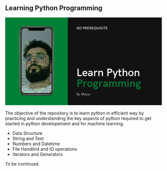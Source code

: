 ## Learning Python Programming

![Learn Python Programming](images/learnPython.png)

The objective of the repository is to learn python in efficient way by practicing and understanding the key aspects of python required to get started in python developement and for machine learning.

- Data Structure
- String and Text
- Numbers and Datetime 
- File Handlind and IO operations
- Iterators and Generators

To be continued.
